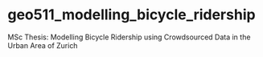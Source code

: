 # geo511_modelling_bicycle_ridership
MSc Thesis: Modelling Bicycle Ridership using Crowdsourced Data in the Urban Area of Zurich
